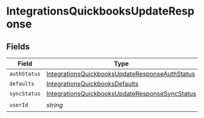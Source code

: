 # IntegrationsQuickbooksUpdateResponse


## Fields

| Field                                                                                                                   | Type                                                                                                                    | Required                                                                                                                | Description                                                                                                             |
| ----------------------------------------------------------------------------------------------------------------------- | ----------------------------------------------------------------------------------------------------------------------- | ----------------------------------------------------------------------------------------------------------------------- | ----------------------------------------------------------------------------------------------------------------------- |
| `authStatus`                                                                                                            | [IntegrationsQuickbooksUpdateResponseAuthStatus](../../models/shared/integrationsquickbooksupdateresponseauthstatus.md) | :heavy_minus_sign:                                                                                                      | N/A                                                                                                                     |
| `defaults`                                                                                                              | [IntegrationsQuickbooksDefaults](../../models/shared/integrationsquickbooksdefaults.md)                                 | :heavy_minus_sign:                                                                                                      | N/A                                                                                                                     |
| `syncStatus`                                                                                                            | [IntegrationsQuickbooksUpdateResponseSyncStatus](../../models/shared/integrationsquickbooksupdateresponsesyncstatus.md) | :heavy_minus_sign:                                                                                                      | N/A                                                                                                                     |
| `userId`                                                                                                                | *string*                                                                                                                | :heavy_check_mark:                                                                                                      | N/A                                                                                                                     |